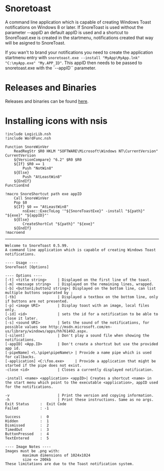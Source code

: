 Snoretoast
==========
A command line application which is capable of creating Windows Toast notifications on Windows 8 or later.
If SnoreToast is used without the parameter --appID an default appID is used and a shortcut to SnoreToast.exe is created in the startmenu, notifications created that way will be asigned to SnoreToast.

If you wan't to brand your notifications you need to create the application startmenu entry with `snoretoast.exe --install "MyApp\MyApp.lnk" "C:\myApp.exe" "My.APP_ID"`.
This appID then needs to be passed to snoretoast.exe with the `--appID`` parameter.

# Releases and Binaries
Releases and binaries can be found [here](https://binary-factory.kde.org/job/SnoreToast_Nightly_win64/).

# Installing icons with nsis
```
!include LogicLib.nsh
!include WordFunc.nsh

Function SnoreWinVer
    ReadRegStr $R0 HKLM "SOFTWARE\Microsoft\Windows NT\CurrentVersion" CurrentVersion
    ${VersionCompare} "6.2" $R0 $R0
    ${If} $R0 == 1
        Push "NotWin8"
    ${Else}
        Push "AtLeastWin8"
    ${EndIf}
FunctionEnd

!macro SnoreShortcut path exe appID
    Call SnoreWinVer
    Pop $0
    ${If} $0 == "AtLeastWin8"
        nsExec::ExecToLog '"${SnoreToastExe}" -install "${path}" "${exe}" "${appID}"'
    ${Else}
        CreateShortCut "${path}" "${exe}"
    ${EndIf}
!macroend

```


----------------------------------------------------------
```
Welcome to SnoreToast 0.5.99.
A command line application which is capable of creating Windows Toast notifications.

---- Usage ----
SnoreToast [Options]

---- Options ----
[-t] <title string>     | Displayed on the first line of the toast.
[-m] <message string>   | Displayed on the remaining lines, wrapped.
[-b] <button1;button2 string>| Displayed on the bottom line, can list multiple buttons separated by ;
[-tb]                   | Displayed a textbox on the bottom line, only if buttons are not presented.
[-p] <image URI>        | Display toast with an image, local files only.
[-id] <id>              | sets the id for a notification to be able to close it later.
[-s] <sound URI>        | Sets the sound of the notifications, for possible values see http://msdn.microsoft.com/en-us/library/windows/apps/hh761492.aspx.
[-silent]               | Don't play a sound file when showing the notifications.
[-appID] <App.ID>       | Don't create a shortcut but use the provided app id.
[-pipeName] <\.\pipe\pipeName\> | Provide a name pipe which is used for callbacks.
[-application] <C:\foo.exe>     | Provide a application that might be started if the pipe does not exist.
-close <id>             | Closes a currently displayed notification.

-install <name> <application> <appID>| Creates a shortcut <name> in the start menu which point to the executable <application>, appID used for the notifications.

-v                      | Print the version and copying information.
-h                      | Print these instructions. Same as no args.
Exit Status     :  Exit Code
Failed          : -1

Success         :  0
Hidden          :  1
Dismissed       :  2
TimedOut        :  3
ButtonPressed   :  4
TextEntered     :  5

---- Image Notes ----
Images must be .png with:
        maximum dimensions of 1024x1024
        size <= 200kb
These limitations are due to the Toast notification system.
```
